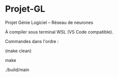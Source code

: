 # Projet-GL
Projet Génie Logiciel – Réseau de neurones

À compiler sous terminal WSL (VS Code compatible).

Commandes dans l'ordre :



(make clean)

make

./build/main